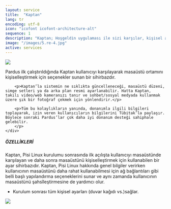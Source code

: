 ```yaml
---
layout: service
title:  "Kaptan"
lang: tr
encoding: utf-8
icon: "icofont icofont-architecture-alt"
sequence: 1
description: "Kaptan; Hoşgeldin uygulaması ile sizi karşılar, kişisel ayarlarınızı kolaylıkla yapmanıza olanak sağlar."
image: "/images/5.re-4.jpg"
active: services
---
```


<div class='col-xs-12'>
    <img class='img-border' src="{{ '/images/kaptan-logo.png' }}" />
</div>

<div class='col-lg-6 col-md-6 col-sm-12 col-xs-12'>
    <div class='form-group'>
        <p>        
        Pardus ilk çalıştırıldığında Kaptan kullanıcıyı karşılayarak masaüstü ortamını kişiselleştirmek için seçenekler sunan bir sihirbazdır.</p>

        <p>Kaptan’la sistemin ne sıklıkta güncelleneceği, masaüstü düzeni, simge setleri ya da arka plan resmi ayarlanabilir. Hatta Kaptan, takılı video/web kameranızı tanır ve sohbet/sosyal medyada kullanmak üzere şık bir fotoğraf çekmek için yönlendirir.</p>

        <p>Tüm bu kolaylıkların yanında, donanımla ilgili bilgileri toplayarak, izin veren kullanıcıların bilgilerini Tübitak’la paylaşır. Böylece sonraki Pardus’lar çok daha iyi donanım desteği sahiphale gelebilir.
        </p>
    </div>
</div>

<div class='col-lg-6 col-md-6 col-sm-12 col-xs-12 service-content'>
    <div class='form-group'>
        <h5 class='sub-title'>
            ÖZELLİKLERİ
        </h5>
        <p>
            Kaptan, Pisi Linux kurulumu sonrasında ilk açılışta kullanıcıyı masaüstünde karşılayan ve daha sonra masaüstünü kişiselleştirmek için kullanabilen bir ayar sihirbazıdır. Kaptan, Pisi Linux hakkında genel bilgiler verirken kullanıcının masaüstünü daha rahat kullanabilmesi için ağ bağlantıları gibi belli başlı yapılandırma seçeneklerini sunar ve aynı zamanda kullanıcının masaüstünü şahsîleştirmesine de yardımcı olur.
        </p>
		<ul class='list-unstyled list-primary'>
            <li>
                <i class="fa fa-check" aria-hidden="true"></i>Kurulum sonrası tüm kişisel ayarları (duvar kağıdı vs.)sağlar.
            </li>          
		</ul>
    </div>
</div>
<div class='col-xs-12'>
    <img class='img-border' src='{{ page.image }}' />
</div>

<div class='clearfix'></div>
